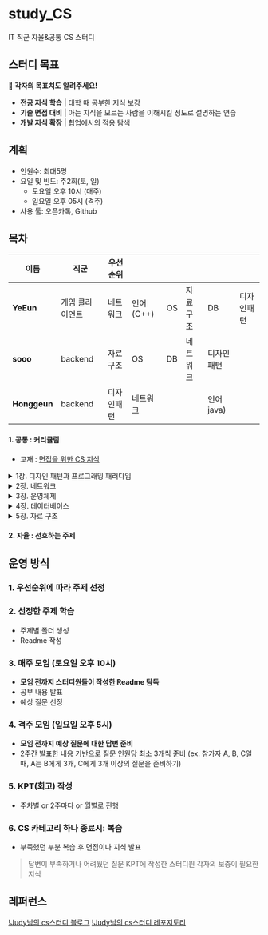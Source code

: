 # study_CS
IT 직군 자율&공통 CS 스터디


## 스터디 목표

**📢 각자의 목표치도 알려주세요!**

- **전공 지식 학습**  |  대학 때 공부한 지식 보강
- **기술 면접 대비**  |  아는 지식을 모르는 사람을 이해시킬 정도로 설명하는 연습
- **개발 지식 확장**  |  협업에서의 적용 탐색


## 계획
- 인원수: 최대5명
- 요일 및 빈도: 주2회(토, 일)
  - 토요일 오후 10시 (매주)
  - 일요일 오후 05시 (격주)
- 사용 툴: 오픈카톡, Github

  
## 목차

|이름|직군|우선순위||||||
|--|--|--|--|--|--|--|--|
|**YeEun**|게임 클라이언트|네트워크|언어(C++)|OS|자료구조|DB|디자인패턴|
|**sooo**|backend|자료구조|OS|DB|네트워크|디자인패턴||
|**Honggeun**|backend|디자인패턴|네트워크|||언어java)||


#### 1. 공통 : 커리큘럼
- 교재 : [면접을 위한 CS 지식](https://www.yes24.com/Product/Goods/108887922)

<details>
    <summary>1장. 디자인 패턴과 프로그래밍 패러다임</summary>

1.1 디자인 패턴

__1.1.1 싱글톤 패턴

__1.1.2 팩토리 패턴

__1.1.3 전략 패턴

__1.1.4 옵저버 패턴

__1.1.5 프록시 패턴과 프록시 서버

__1.1.6 이터레이터 패턴

__1.1.7 노출모듈 패턴

__1.1.8 MVC 패턴

__1.1.9 MVP 패턴

__1.1.10 MVVM 패턴

1.2 프로그래밍 패러다임

__1.2.1 선언형과 함수형 프로그래밍

__1.2.2 객체지향 프로그래밍

__1.2.3 절차형 프로그래밍

__1.2.4 패러다임의 혼합

예상 질문

</details>


<details>
    <summary>2장. 네트워크</summary>

2.1 네트워크의 기초

__2.1.1 처리량과 지연 시간

__2.1.2 네트워크 토폴로지와 병목 현상

__2.1.3 네트워크 분류

__2.1.4 네트워크 성능 분석 명령어

__2.1.5 네트워크 프로토콜 표준화

2.2 TCP/IP 4계층 모델

__2.2.1 계층 구조

__2.2.2 PDU

2.3 네트워크 기기

__2.3.1 네트워크 기기의 처리 범위

__2.3.2 애플리케이션 계층을 처리하는 기기

__2.3.3 인터넷 계층을 처리하는 기기

__2.3.4 데이터 링크 계층을 처리하는 기기

__2.3.5 물리 계층을 처리하는 기기

2.4 IP 주소

__2.4.1 ARP

__2.4.2 홉바이홉 통신

__2.4.3 IP 주소 체계

__2.4.4 IP 주소를 이용한 위치 정보

2.5 HTTP

__2.5.1 HTTP/1.0

__2.5.2 HTTP/1.1

__2.5.3 HTTP/2

__2.5.4 HTTPS

__2.5.5 HTTP/3

예상 질문

</details>

<details>
    <summary>3장. 운영체제</summary>

3.1 운영체제와 컴퓨터

__3.1.1 운영체제의 역할과 구조

__3.1.2 컴퓨터의 요소

3.2 메모리

__3.2.1 메모리 계층

__3.2.2 메모리 관리

3.3 프로세스와 스레드

__3.3.1 프로세스와 컴파일 과정

__3.3.2 프로세스의 상태

__3.3.3 프로세스의 메모리 구조

__3.3.4 PCB

__3.3.5 멀티프로세싱

__3.3.6 스레드와 멀티스레딩

__3.3.7 공유 자원과 임계 영역

__3.3.8 교착 상태

3.4 CPU 스케줄링 알고리즘

__3.4.1 비선점형 방식

__3.4.2 선점형 방식

예상 질문

</details>

<details>
    <summary>4장. 데이터베이스</summary>
  
4.1 데이터베이스의 기본

__4.1.1 엔터티

__4.1.2 릴레이션

__4.1.3 속성

__4.1.4 도메인

__4.1.5 필드와 레코드

__4.1.6 관계

__4.1.7 키

4.2 ERD와 정규화 과정

__4.2.1 ERD의 중요성

__4.2.2 예제로 배우는 ERD

__4.2.3 정규화 과정

4.3 트랜잭션과 무결성

__4.3.1 트랜잭션

__4.3.2 무결성

__4.4 데이터베이스의 종류

__4.4.1 관계형 데이터베이스

__4.4.2 NoSQL 데이터베이스

4.5 인덱스

__4.5.1 인덱스의 필요성

__4.5.2 B-트리

__4.5.3 인덱스 만드는 방법

__4.5.4 인덱스 최적화 기법

4.6 조인의 종류

__4.6.1 내부 조인

__4.6.2 왼쪽 조인

__4.6.3 오른쪽 조인

__4.6.4 합집합 조인

4.7 조인의 원리

__4.7.1 중첩 루프 조인

__4.7.2 정렬 병합 조인

__4.7.3 해시 조인

예상 질문

</details>

<details>
    <summary>5장. 자료 구조</summary>

5.1 복잡도

__5.1.1 시간 복잡도

__5.1.2 공간 복잡도

__5.1.3 자료 구조에서의 시간 복잡도

5.2 선형 자료 구조

__5.2.1 연결 리스트

__5.2.2 배열

__5.2.3 벡터

__5.2.4 스택

__5.2.5 큐

5.3 비선형 자료 구조

__5.3.1 그래프

__5.3.2 트리

__5.3.3 힙

__5.3.4 우선순위 큐

__5.3.5 맵

__5.3.6 셋

__5.3.7 해시 테이블

</details>

#### 2. 자율 : 선호하는 주제

## 운영 방식
### 1. 우선순위에 따라 주제 선정
### 2. 선정한 주제 학습
- 주제별 폴더 생성
- Readme 작성
### 3. 매주 모임 (토요일 오후 10시)
- **모임 전까지 스터디원들이 작성한 Readme 탐독**
- 공부 내용 발표
- 예상 질문 선정
### 4. 격주 모임 (일요일 오후 5시)
- **모임 전까지 예상 질문에 대한 답변 준비**
- 2주간 발표한 내용 기반으로 질문 인원당 최소 3개씩 준비
(ex. 참가자 A, B, C일 때, A는 B에게 3개, C에게 3개 이상의 질문을 준비하기)

### 5. KPT(회고) 작성
- 주차별 or 2주마다 or 월별로 진행
### 6. CS 카테고리 하나 종료시: 복습
- 부족했던 부분 복습 후 면접이나 지식 발표 
> 답변이 부족하거나 어려웠던 질문
> KPT에 작성한 스터디원 각자의 보충이 필요한 지식

## 레퍼런스
[!Judy님의 cs스터디 블로그](https://hello-judy-world.tistory.com/194)
[!Judy님의 cs스터디 레포지토리](https://github.com/devSquad-study/2023-CS-Study)

